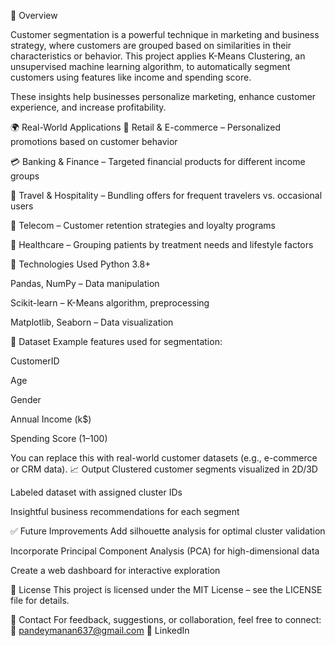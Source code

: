 
📌 Overview

Customer segmentation is a powerful technique in marketing and business strategy, where customers are grouped based on similarities in their characteristics or behavior. This project applies K-Means Clustering, an unsupervised machine learning algorithm, to automatically segment customers using features like income and spending score.

These insights help businesses personalize marketing, enhance customer experience, and increase profitability.

🌍 Real-World Applications
🛒 Retail & E-commerce – Personalized promotions based on customer behavior

💳 Banking & Finance – Targeted financial products for different income groups

🧳 Travel & Hospitality – Bundling offers for frequent travelers vs. occasional users

📱 Telecom – Customer retention strategies and loyalty programs

🏥 Healthcare – Grouping patients by treatment needs and lifestyle factors

🧰 Technologies Used
Python 3.8+

Pandas, NumPy – Data manipulation

Scikit-learn – K-Means algorithm, preprocessing

Matplotlib, Seaborn – Data visualization

📁 Dataset
Example features used for segmentation:

CustomerID

Age

Gender

Annual Income (k$)

Spending Score (1–100)

You can replace this with real-world customer datasets (e.g., e-commerce or CRM data).
📈 Output
Clustered customer segments visualized in 2D/3D

Labeled dataset with assigned cluster IDs

Insightful business recommendations for each segment

✅ Future Improvements
Add silhouette analysis for optimal cluster validation

Incorporate Principal Component Analysis (PCA) for high-dimensional data

Create a web dashboard for interactive exploration

📄 License
This project is licensed under the MIT License – see the LICENSE file for details.

🤝 Contact
For feedback, suggestions, or collaboration, feel free to connect:
📧 pandeymanan637@gmail.com
🔗 LinkedIn
